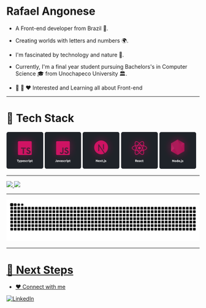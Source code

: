 # **Rafael Angonese**

- A Front-end developer from Brazil 🚀.

- Creating worlds with letters and numbers 🌍.

- I'm fascinated by technology and nature 🌊.

- Currently, I'm a final year student pursuing Bachelors's in Computer Science 🎓 from Unochapeco University 🏛.

- 🌱 🚀 ❤️ Interested and Learning all about Front-end

---

# 🔮 **Tech Stack**

  <img width="19%" height="19%" alt="Typescript" src="./assets/images/typescript.png" />
  <img width="19%" height="19%" alt="Javascript" src="./assets/images/javascript.png" />
  <img width="19%" height="19%" alt="Next.js" src="./assets/images/nextjs.png" />
  <img width="19%" height="19%" alt="React" src="./assets/images/react.png" />
  <img width="19%" height="19%" alt="Node.js" src="./assets/images/nodejs.png" />

---

 <div>
  <a href="https://github.com/rafael-angonese">
  <img height="180em" src="https://github-readme-stats.vercel.app/api?username=rafael-angonese&show_icons=true&theme=tokyonight&count_private=true"/>

  <img height="180em" src="https://github-readme-stats.vercel.app/api/top-langs/?username=rafael-angonese&layout=compact&langs_count=6&theme=tokyonight"/>
</div>

---

![Snake animation](https://github.com/rafael-angonese/rafael-angonese/blob/output/github-contribution-grid-snake.svg)

---

# 👣 **Next Steps**

- ❤️ Connect with me

<a href="https://www.linkedin.com/in/rafael-angonese/">
		<img alt="LinkedIn" src="https://img.shields.io/badge/Rafael%20Angonese-blue.svg?&style=for-the-badge&logo=linkedin&logoColor=white" />
	</a>
